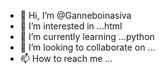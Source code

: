 - 👋 Hi, I’m @Ganneboinasiva
- 👀 I’m interested in ...html
- 🌱 I’m currently learning ...python
- 💞️ I’m looking to collaborate on ...
- 📫 How to reach me ...

<!---
Ganneboinasiva/Ganneboinasiva is a ✨ special ✨ repository because its `README.md` (this file) appears on your GitHub profile.
You can click the Preview link to take a look at your changes.
--->
